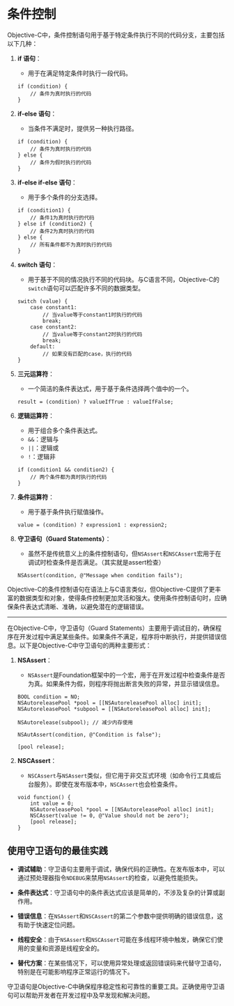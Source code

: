 # 条件控制

Objective-C中，条件控制语句用于基于特定条件执行不同的代码分支，主要包括以下几种：

1. **if 语句**：
   - 用于在满足特定条件时执行一段代码。

   ```objc
   if (condition) {
       // 条件为真时执行的代码
   }
   ```

2. **if-else 语句**：
   - 当条件不满足时，提供另一种执行路径。

   ```objc
   if (condition) {
       // 条件为真时执行的代码
   } else {
       // 条件为假时执行的代码
   }
   ```

3. **if-else if-else 语句**：
   - 用于多个条件的分支选择。

   ```objc
   if (condition1) {
       // 条件1为真时执行的代码
   } else if (condition2) {
       // 条件2为真时执行的代码
   } else {
       // 所有条件都不为真时执行的代码
   }
   ```

4. **switch 语句**：
   - 用于基于不同的情况执行不同的代码块。与C语言不同，Objective-C的`switch`语句可以匹配许多不同的数据类型。

   ```objc
   switch (value) {
       case constant1:
           // 当value等于constant1时执行的代码
           break;
       case constant2:
           // 当value等于constant2时执行的代码
           break;
       default:
           // 如果没有匹配的case，执行的代码
   }
   ```

5. **三元运算符**：
   - 一个简洁的条件表达式，用于基于条件选择两个值中的一个。

   ```objc
   result = (condition) ? valueIfTrue : valueIfFalse;
   ```

6. **逻辑运算符**：
   - 用于组合多个条件表达式。
   - `&&`：逻辑与
   - `||`：逻辑或
   - `!`：逻辑非

   ```objc
   if (condition1 && condition2) {
       // 两个条件都为真时执行的代码
   }
   ```

7. **条件运算符**：
   - 用于基于条件执行赋值操作。

   ```objc
   value = (condition) ? expression1 : expression2;
   ```

8. **守卫语句（Guard Statements）**：
   - 虽然不是传统意义上的条件控制语句，但`NSAssert`和`NSCAssert`宏用于在调试时检查条件是否满足。（其实就是assert检查）

   ```objc
   NSAssert(condition, @"Message when condition fails");
   ```

Objective-C的条件控制语句在语法上与C语言类似，但Objective-C提供了更丰富的数据类型和对象，使得条件控制更加灵活和强大。使用条件控制语句时，应确保条件表达式清晰、准确，以避免潜在的逻辑错误。

---

在Objective-C中，守卫语句（Guard Statements）主要用于调试目的，确保程序在开发过程中满足某些条件。如果条件不满足，程序将中断执行，并提供错误信息。以下是Objective-C中守卫语句的两种主要形式：

1. **NSAssert**：
   - `NSAssert`是Foundation框架中的一个宏，用于在开发过程中检查条件是否为真。如果条件为假，则程序将抛出断言失败的异常，并显示错误信息。

   ```objc
   BOOL condition = NO;
   NSAutoreleasePool *pool = [[NSAutoreleasePool alloc] init];
   NSAutoreleasePool *subpool = [[NSAutoreleasePool alloc] init];

   NSAutorelease(subpool); // 减少内存使用

   NSAutAssert(condition, @"Condition is false");

   [pool release];
   ```

2. **NSCAssert**：
   - `NSCAssert`与`NSAssert`类似，但它用于非交互式环境（如命令行工具或后台服务）。即使在发布版本中，`NSCAssert`也会检查条件。

   ```objc
   void function() {
       int value = 0;
       NSAutoreleasePool *pool = [[NSAutoreleasePool alloc] init];
       NSCAssert(value != 0, @"Value should not be zero");
       [pool release];
   }
   ```

## 使用守卫语句的最佳实践

- **调试辅助**：守卫语句主要用于调试，确保代码的正确性。在发布版本中，可以通过预处理器指令`NDEBUG`来禁用`NSAssert`的检查，以避免性能损失。

- **条件表达式**：守卫语句中的条件表达式应该是简单的，不涉及复杂的计算或副作用。

- **错误信息**：在`NSAssert`和`NSCAssert`的第二个参数中提供明确的错误信息，这有助于快速定位问题。

- **线程安全**：由于`NSAssert`和`NSCAssert`可能在多线程环境中触发，确保它们使用的变量和资源是线程安全的。

- **替代方案**：在某些情况下，可以使用异常处理或返回错误码来代替守卫语句，特别是在可能影响程序正常运行的情况下。

守卫语句是Objective-C中确保程序稳定性和可靠性的重要工具。正确使用守卫语句可以帮助开发者在开发过程中及早发现和解决问题。
